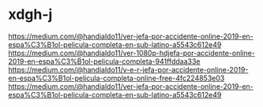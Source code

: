 # xdgh-j
https://medium.com/@handialdo11/ver-jefa-por-accidente-online-2019-en-espa%C3%B1ol-pelicula-completa-en-sub-latino-a5543c612e49  https://medium.com/@handialdo11/ver-1080p-hdjefa-por-accidente-online-2019-en-espa%C3%B1ol-pelicula-completa-941ffddaa33e  https://medium.com/@handialdo11/v-e-r-jefa-por-accidente-online-2019-en-espa%C3%B1ol-pelicula-completa-online-free-4fc224853e03  https://medium.com/@handialdo11/ver-jefa-por-accidente-online-2019-en-espa%C3%B1ol-pelicula-completa-en-sub-latino-a5543c612e49
